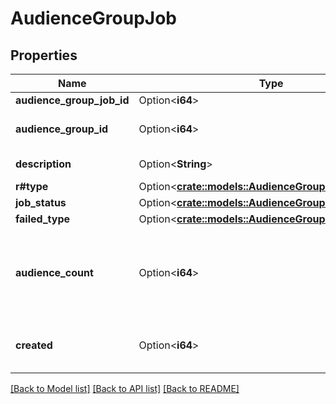 # AudienceGroupJob

## Properties

Name | Type | Description | Notes
------------ | ------------- | ------------- | -------------
**audience_group_job_id** | Option<**i64**> | A job ID. | [optional]
**audience_group_id** | Option<**i64**> | An audience ID. | [optional]
**description** | Option<**String**> | The job's description. | [optional]
**r#type** | Option<[**crate::models::AudienceGroupJobType**](AudienceGroupJobType.md)> |  | [optional]
**job_status** | Option<[**crate::models::AudienceGroupJobStatus**](AudienceGroupJobStatus.md)> |  | [optional]
**failed_type** | Option<[**crate::models::AudienceGroupJobFailedType**](AudienceGroupJobFailedType.md)> |  | [optional]
**audience_count** | Option<**i64**> | The number of accounts (recipients) that were added or removed. | [optional]
**created** | Option<**i64**> | When the job was created (in UNIX time). | [optional]

[[Back to Model list]](../README.md#documentation-for-models) [[Back to API list]](../README.md#documentation-for-api-endpoints) [[Back to README]](../README.md)


